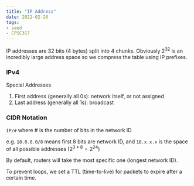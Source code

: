 ```yaml
---
title: "IP Address"
date: 2022-02-26
tags:
- seed
- CPSC317
---
```


IP addresses are 32 bits (4 bytes) split into 4 chunks. Obviously $2^{32}$ is an incredibly large address space so we compress the table using IP prefixes.

### IPv4
Special Addresses
1. First address (generally all 0s): network itself, or not assigned
2. Last address (generally all 1s): broadcast

### CIDR Notation
`IP/#` where # is the number of bits in the network ID

e.g. `18.0.0.0/8` means first 8 bits are network ID, and `18.x.x.x` is the space of all possible addresses ($2^{3*8}=2^{24}$)

By default, routers will take the most specific one (longest network ID).

To prevent loops, we set a TTL (time-to-live) for packets to expire after a certain time.

